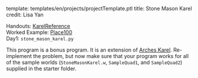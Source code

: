 template: templates/en/projects/projectTemplate.ptl
title: Stone Mason Karel
credit: Lisa Yan

Handouts: [KarelReference]({{pathToRoot}}en/resources/karel.html)<br/>
Worked Example: [Place100]({{pathToRoot}}en/projects/place100.html)<br/>
Day1: `stone_mason_karel.py`

This program is a bonus program. It is an extension of [Arches Karel]({{pathToRoot}}en/projects/arches.html). Re-implement the problem, but now make
sure that your program works for all of the 
sample worlds (`StoneMasonKarel.w`, `SampleQuad1`, and `SampleQuad2`) supplied in the starter folder.

